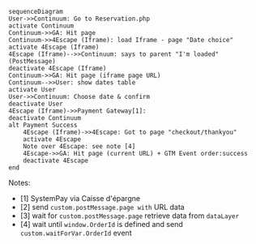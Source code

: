 ```mermaid
sequenceDiagram
User->>Continuum: Go to Reservation.php
activate Continuum
Continuum->>GA: Hit page
Continuum->>4Escape (Iframe): load Iframe - page "Date choice"
activate 4Escape (Iframe)
4Escape (Iframe)-->>Continuum: says to parent "I'm loaded" (PostMessage)
deactivate 4Escape (Iframe)
Continuum->>GA: Hit page (iframe page URL)
Continuum-->>User: show dates table
activate User
User->>Continuum: Choose date & confirm 
deactivate User
4Escape (Iframe)->>Payment Gateway[1]: 
deactivate Continuum
alt Payment Success
	4Escape (Iframe)->>4Escape: Got to page "checkout/thankyou"
	activate 4Escape
	Note over 4Escape: see note [4]
	4Escape->>GA: Hit page (current URL) + GTM Event order:success
	deactivate 4Escape
end
```

Notes:
* [1] SystemPay via Caisse d'épargne
* [2] send `custom.postMessage.page with` URL data
* [3] wait for `custom.postMessage.page` retrieve data from `dataLayer`
* [4] wait until `window.OrderId` is defined  and send `custom.waitForVar.OrderId` event
<!--stackedit_data:
eyJoaXN0b3J5IjpbMTcxMjczNzc5Niw5NjI5OTkxNTEsLTE5NT
k2MDI4MzJdfQ==
-->